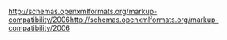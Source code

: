 <span data-ttu-id="3effc-101">http://schemas.openxmlformats.org/markup-compatibility/2006</span><span class="sxs-lookup"><span data-stu-id="3effc-101">http://schemas.openxmlformats.org/markup-compatibility/2006</span></span>